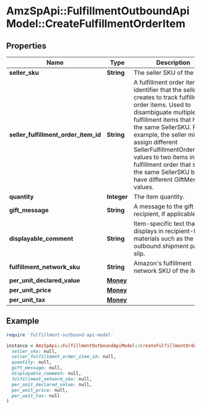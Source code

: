 # AmzSpApi::FulfillmentOutboundApiModel::CreateFulfillmentOrderItem

## Properties

| Name | Type | Description | Notes |
| ---- | ---- | ----------- | ----- |
| **seller_sku** | **String** | The seller SKU of the item. |  |
| **seller_fulfillment_order_item_id** | **String** | A fulfillment order item identifier that the seller creates to track fulfillment order items. Used to disambiguate multiple fulfillment items that have the same SellerSKU. For example, the seller might assign different SellerFulfillmentOrderItemId values to two items in a fulfillment order that share the same SellerSKU but have different GiftMessage values. |  |
| **quantity** | **Integer** | The item quantity. |  |
| **gift_message** | **String** | A message to the gift recipient, if applicable. | [optional] |
| **displayable_comment** | **String** | Item-specific text that displays in recipient-facing materials such as the outbound shipment packing slip. | [optional] |
| **fulfillment_network_sku** | **String** | Amazon&#39;s fulfillment network SKU of the item. | [optional] |
| **per_unit_declared_value** | [**Money**](Money.md) |  | [optional] |
| **per_unit_price** | [**Money**](Money.md) |  | [optional] |
| **per_unit_tax** | [**Money**](Money.md) |  | [optional] |

## Example

```ruby
require 'fulfillment-outbound-api-model'

instance = AmzSpApi::FulfillmentOutboundApiModel::CreateFulfillmentOrderItem.new(
  seller_sku: null,
  seller_fulfillment_order_item_id: null,
  quantity: null,
  gift_message: null,
  displayable_comment: null,
  fulfillment_network_sku: null,
  per_unit_declared_value: null,
  per_unit_price: null,
  per_unit_tax: null
)
```

